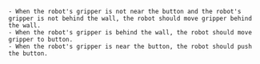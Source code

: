 
    - When the robot's gripper is not near the button and the robot's gripper is not behind the wall, the robot should move gripper behind the wall.
    - When the robot's gripper is behind the wall, the robot should move gripper to button.
    - When the robot's gripper is near the button, the robot should push the button.